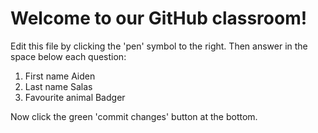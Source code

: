 # Welcome to our GitHub classroom!

Edit this file by clicking the 'pen' symbol to the right.
Then answer in the space below each question:

1. First name
Aiden 
2. Last name
Salas
3. Favourite animal
Badger

Now click the green 'commit changes' button at the bottom.


